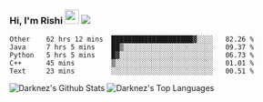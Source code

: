 ### Hi, I'm Rishi <img src="https://media.giphy.com/media/hvRJCLFzcasrR4ia7z/giphy.gif" width="25px" />  <img src="https://img.shields.io/badge/Data Scienctist-Python-blue?style=flat-square" />
<!--START_SECTION:waka-->
```text
Other    62 hrs 12 mins  ████████████████████▓░░░░   82.26 % 
Java     7 hrs 5 mins    ██▒░░░░░░░░░░░░░░░░░░░░░░   09.37 % 
Python   5 hrs 5 mins    █▓░░░░░░░░░░░░░░░░░░░░░░░   06.73 % 
C++      45 mins         ▒░░░░░░░░░░░░░░░░░░░░░░░░   01.01 % 
Text     23 mins         ░░░░░░░░░░░░░░░░░░░░░░░░░   00.51 % 
```
<!--END_SECTION:waka-->
<img alt="Darknez's Github Stats" src="https://github-readme-stats.vercel.app/api?username=Darknez07&show_icons=true&count_private=true&theme=dark" />
<img alt="Darknez's Top Languages" src="https://github-readme-stats.vercel.app/api/top-langs/?username=Darknez07&langs_count=5&theme=tokyonight" />
